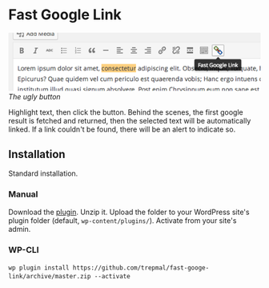 # Fast Google Link

![ugly button](screenshot-1.png)  
*The ugly button*

Highlight text, then click the button. Behind the scenes, the first google result is fetched and returned, then the selected text will be automatically linked. If a link couldn't be found, there will be an alert to indicate so.


## Installation

Standard installation.

### Manual

Download the [plugin](https://github.com/trepmal/fast-googe-link/archive/master.zip). Unzip it. Upload the folder to your WordPress site's plugin folder (default, `wp-content/plugins/`). Activate from your site's admin.

### WP-CLI

`wp plugin install https://github.com/trepmal/fast-googe-link/archive/master.zip --activate`